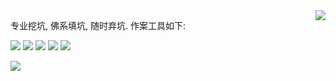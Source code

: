 <a>
<img align="right" src="https://github-readme-stats.vercel.app/api?username=simonkimi&show_icons=true&hide_border=true&icon_color=586069&title_color=a0a9af">
</a>


专业挖坑, 佛系填坑, 随时弃坑. 作案工具如下: 

![](https://img.shields.io/badge/-Flutter-0091EA?&logo=flutter&logoColor=fff) ![](https://img.shields.io/badge/-Dart-0091EA?&logo=dart&logoColor=fff) ![](https://img.shields.io/badge/-Kotlin-orange?&logo=Kotlin&logoColor=fff) ![](https://img.shields.io/badge/-Vue.js-41B883?logo=vue.js&logoColor=fff) ![](https://img.shields.io/badge/-Django-0C4B33?logo=django&logoColor=fff)

<img src="https://github-readme-stats.vercel.app/api/top-langs/?username=simonkimi&layout=compact&hide=C%2B%2B&langs_count=6">
